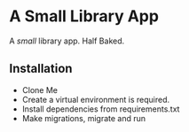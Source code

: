 # A Small Library App

A _small_ library app. Half Baked.

## Installation 
* Clone Me
* Create a virtual environment is required.
* Install dependencies from requirements.txt
* Make migrations, migrate and run
